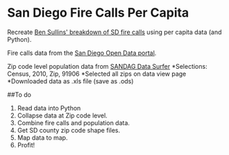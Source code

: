 # San Diego Fire Calls Per Capita
Recreate [Ben Sullins' breakdown of SD fire calls](http://bensullins.com/san-diego-fire-department-calls-analysis/) using per capita data (and Python).

Fire calls data from the [San Diego Open Data portal](http://data.sandiego.gov/dataset/fire-incidents).

Zip code level population data from [SANDAG Data Surfer](datasurfer.sandag.org)
*Selections: Census, 2010, Zip, 91906
*Selected all zips on data view page
*Downloaded data as .xls file (save as .ods)

##To do
1. Read data into Python
2. Collapse data at Zip code level.
3. Combine fire calls and population data.
4. Get SD county zip code shape files.
5. Map data to map.
6. Profit!
